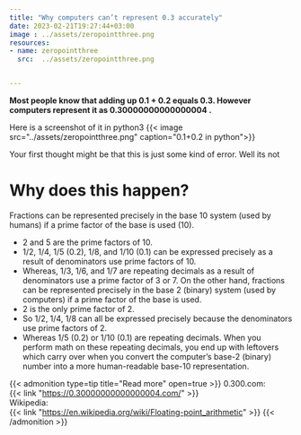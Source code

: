 ```yaml
---
title: "Why computers can’t represent 0.3 accurately"
date: 2023-02-21T19:27:44+03:00
image : ../assets/zeropointthree.png
resources:
- name: zeropointthree
  src:  ../assets/zeropointthree.png


---
```

**Most people know that adding up 0.1 + 0.2 equals 0.3. However computers represent it as 0.30000000000000004 .**

Here is a screenshot of it in python3
{{< image src="../assets/zeropointthree.png" caption="0.1+0.2 in python">}}

Your first thought might be that this is just some kind of error. Well its not

# Why does this happen?

Fractions can be represented precisely in the base 10 system (used by humans) if a prime factor of the base is used (10).
- 2 and 5 are the prime factors of 10.
- 1/2, 1/4, 1/5 (0.2), 1/8, and 1/10 (0.1) can be expressed precisely as a result of denominators use prime factors of 10.
- Whereas, 1/3, 1/6, and 1/7 are repeating decimals as a result of denominators use a prime factor of 3 or 7.
On the other hand, fractions can be represented precisely in the base 2 (binary) system (used by computers) if a prime factor of the base is used.
- 2 is the only prime factor of 2.
- So 1/2, 1/4, 1/8 can all be expressed precisely because the denominators use prime factors of 2.
- Whereas 1/5 (0.2) or 1/10 (0.1) are repeating decimals.
When you perform math on these repeating decimals, you end up with leftovers which carry over when you convert the computer’s base-2 (binary) number into a more human-readable base-10 representation.

{{< admonition type=tip title="Read more" open=true >}}
0.300.com:\
{{< link "https://0.30000000000000004.com/" >}}\
Wikipedia:\
{{< link "https://en.wikipedia.org/wiki/Floating-point_arithmetic" >}}
{{< /admonition >}}
